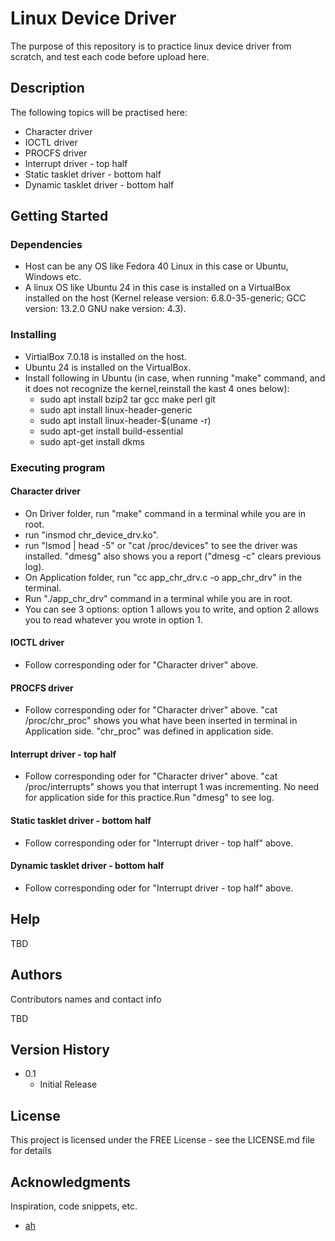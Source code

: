 # Linux Device Driver

The purpose of this repository is to practice linux device driver from scratch, and test each code before upload here.

## Description

The following topics will be practised here:
* Character driver
* IOCTL driver
* PROCFS driver
* Interrupt driver - top half
* Static tasklet driver - bottom half
* Dynamic tasklet driver - bottom half

## Getting Started

### Dependencies

* Host can be any OS like Fedora 40 Linux in this case or Ubuntu, Windows etc.  
* A linux OS like Ubuntu 24 in this case is installed on a VirtualBox installed on the host (Kernel release version: 6.8.0-35-generic; GCC version: 13.2.0 GNU nake version: 4.3).

### Installing

* VirtialBox 7.0.18 is installed on the host.
* Ubuntu 24 is installed on the VirtualBox.
* Install following in Ubuntu (in case, when running "make" command, and it does not recognize the kernel,reinstall the kast 4 ones below):
    * sudo apt install bzip2 tar gcc make perl git
    * sudo apt install linux-header-generic
    * sudo apt install linux-header-$(uname -r) 
    * sudo apt-get install build-essential 
    * sudo apt-get install dkms 

### Executing program

#### Character driver

* On Driver folder, run "make" command in a terminal while you are in root.
* run "insmod chr_device_drv.ko".
* run "lsmod | head -5" or "cat /proc/devices" to see the driver was installed. "dmesg" also shows you a report ("dmesg -c" clears previous log).
* On Application folder, run "cc app_chr_drv.c -o app_chr_drv" in the terminal.
* Run "./app_chr_drv" command in a terminal while you are in root. 
* You can see 3 options: option 1 allows you to write, and option 2 allows you to read whatever you wrote in option 1.

#### IOCTL driver
* Follow corresponding oder for "Character driver" above.

#### PROCFS driver
* Follow corresponding oder for "Character driver" above. "cat /proc/chr_proc" shows you what have been inserted in terminal in Application side. "chr_proc" was defined in application side.

#### Interrupt driver - top half
* Follow corresponding oder for "Character driver" above. "cat /proc/interrupts" shows you that interrupt 1 was incrementing. No need for application side for this practice.Run "dmesg" to see log.

#### Static tasklet driver - bottom half
* Follow corresponding oder for "Interrupt driver - top half" above. 

#### Dynamic tasklet driver - bottom half
* Follow corresponding oder for "Interrupt driver - top half" above. 

## Help

TBD

## Authors

Contributors names and contact info

TBD

## Version History

* 0.1
    * Initial Release

## License

This project is licensed under the FREE License - see the LICENSE.md file for details

## Acknowledgments

Inspiration, code snippets, etc.
* [ah](https://github.com/ahasanzadeh/)